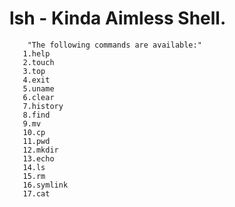 # lsh - Kinda Aimless Shell. 
        "The following commands are available:"
       1.help
       2.touch
       3.top
       4.exit
       5.uname
       6.clear
       7.history
       8.find
       9.mv
       10.cp
       11.pwd
       12.mkdir
       13.echo
       14.ls
       15.rm
       16.symlink
       17.cat